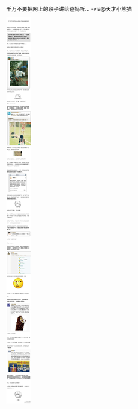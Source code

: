 


千万不要把网上的段子讲给爸妈听… -via@天才小熊猫

![769286492ac049f6a646bca4c6aa0f84.jpg](https://raw.githubusercontent.com/wxlzmt/cdn1/master/ext/qw/groups/40034/769286492ac049f6a646bca4c6aa0f84.jpg)



